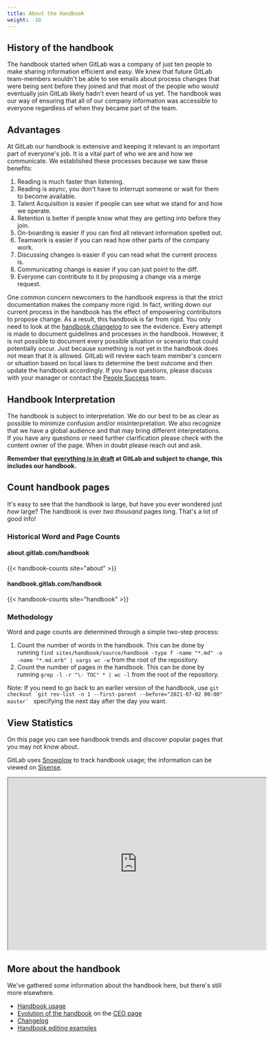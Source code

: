 ```yaml
---
title: About the Handbook
weight: -10
---
```


## History of the handbook

The handbook started when GitLab was a company of just ten people to make sharing information efficient and easy.
We knew that future GitLab team-members wouldn't be able to see emails about process changes that were being sent before they joined and that most of the people who would eventually join GitLab likely hadn't even heard of us yet.
The handbook was our way of ensuring that all of our company information was accessible to everyone regardless of when they became part of the team.

## Advantages

At GitLab our handbook is extensive and keeping it relevant is an important part of everyone's job.
It is a vital part of who we are and how we communicate.
We established these processes because we saw these benefits:

1. Reading is much faster than listening.
1. Reading is async, you don't have to interrupt someone or wait for them to become available.
1. Talent Acquisition is easier if people can see what we stand for and how we operate.
1. Retention is better if people know what they are getting into before they join.
1. On-boarding is easier if you can find all relevant information spelled out.
1. Teamwork is easier if you can read how other parts of the company work.
1. Discussing changes is easier if you can read what the current process is.
1. Communicating change is easier if you can just point to the diff.
1. Everyone can contribute to it by proposing a change via a merge request.

One common concern newcomers to the handbook express is that the strict documentation makes the company more rigid.
In fact, writing down our current process in the handbook has the effect of empowering contributors to propose change.
As a result, this handbook is far from rigid. You only need to look at the [handbook changelog](https://about.gitlab.com/handbook/CHANGELOG.html) to see the evidence. Every attempt is made to document guidelines and processes in the handbook. However, it is not possible to document every possible situation or scenario that could potentially occur. Just because something is not yet in the handbook does not mean that it is allowed. GitLab will review each team member's concern or situation based on local laws to determine the best outcome and then update the handbook accordingly. If you have questions, please discuss with your manager or contact the [People Success](https://about.gitlab.com/handbook/people-group/) team.

## Handbook Interpretation

The handbook is subject to interpretation. We do our best to be as clear as possible to minimize confusion and/or misinterpretation. We also recognize that we have a global audience and that may bring different interpretations. If you have any questions or need further clarification please check with the content owner of the page. When in doubt please reach out and ask.

**Remember that [everything is in draft](/handbook/values/#everything-is-in-draft) at GitLab and subject to change, this includes our handbook.**

## Count handbook pages

It's easy to see that the handbook is large, but have you ever wondered just *how* large?
The handbook is over *two* *thousand* pages long. That's a lot of good info!

### Historical Word and Page Counts

#### about.gitlab.com/handbook

{{< handbook-counts site="about" >}}

#### handbook.gitlab.com/handbook

{{< handbook-counts site="handbook" >}}

### Methodology

Word and page counts are determined through a simple two-step process:

1. Count the number of words in the handbook. This can be done by running `find sites/handbook/source/handbook -type f -name "*.md" -o -name "*.md.erb" | xargs wc -w` from the root of the repository.
1. Count the number of pages in the handbook. This can be done by running `grep -l -r "\- TOC" * | wc -l` from the root of the repository.

Note: If you need to go back to an earlier version of the handbook, use ``git checkout `git rev-list -n 1 --first-parent --before="2021-07-02 00:00" master` `` specifying the next day after the day you want.

## View Statistics

On this page you can see handbook trends and discover popular pages that you may not know about.

GitLab uses [Snowplow](https://docs.gitlab.com/ee/development/snowplow/) to track handbook usage; the information can be viewed on [Sisense](https://app.periscopedata.com/app/gitlab/1061283/Handbook-Page-Traffic).

<iframe class="dashboard-embed" src="https://app.periscopedata.com/shared/91e74f80-a1e7-4e88-976b-727a9e4454ed??embed=true" width="600" height="400"> </iframe>

## More about the handbook

We've gathered *some* information about the handbook here, but there's still more elsewhere.

- [Handbook usage](https://about.gitlab.com/handbook/handbook-usage/)
- [Evolution of the handbook](https://about.gitlab.com/handbook/ceo/#evolution-of-the-handbook) on the [CEO page](https://about.gitlab.com/handbook/ceo/)
- [Changelog](https://about.gitlab.com/handbook/CHANGELOG.html)
- [Handbook editing examples](https://about.gitlab.com/handbook/practical-handbook-edits/)
